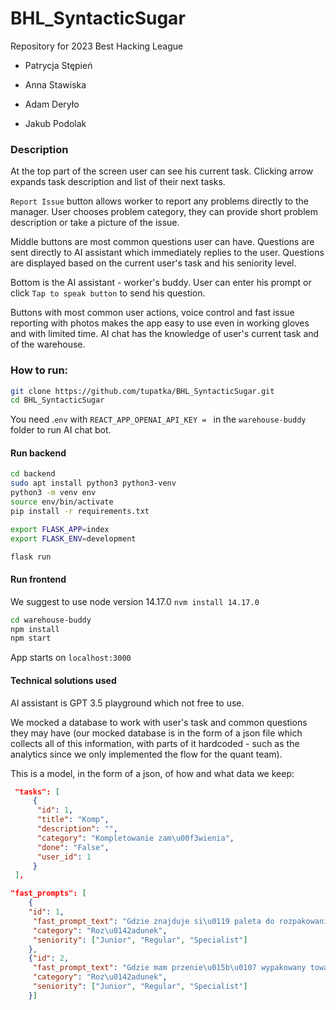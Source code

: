 # BHL_SyntacticSugar

Repository for 2023 Best Hacking League

- Patrycja Stępień

- Anna Stawiska

- Adam Deryło

- Jakub Podolak

  

### Description

At the top part of the screen user can see his current task. Clicking arrow expands task description and list of their next tasks. 

`Report Issue` button allows worker to report any problems directly to the manager. User chooses problem category, they can provide short problem description or take a picture of the issue. 

Middle buttons are most common questions user can have. Questions are sent directly to AI assistant which immediately replies to the user. Questions are displayed based on the current user's task and his seniority level. 

Bottom is the AI assistant - worker's buddy. User can enter his prompt or click `Tap to speak button` to send his question.

Buttons with most common user actions, voice control and fast issue reporting with photos makes the app easy to use even in working gloves and with limited time. AI chat has the knowledge of user's current task and of the warehouse.

### How to run:

```bash
git clone https://github.com/tupatka/BHL_SyntacticSugar.git
cd BHL_SyntacticSugar
```

You need .`env` with `REACT_APP_OPENAI_API_KEY = ` in the `warehouse-buddy` folder to run AI chat bot.

#### Run backend

```bash
cd backend
sudo apt install python3 python3-venv
python3 -m venv env
source env/bin/activate
pip install -r requirements.txt

export FLASK_APP=index
export FLASK_ENV=development

flask run
```

#### Run frontend

We suggest to use node version 14.17.0 `nvm install 14.17.0`

```bash
cd warehouse-buddy
npm install
npm start
```

App starts on `localhost:3000`



#### Technical solutions used

AI assistant is GPT 3.5 playground which not free to use. 

We mocked a database to work with user's task and common questions they may have (our mocked database is in the form of a json file which collects all of this information, with parts of it hardcoded - such as the analytics since we only implemented the flow for the quant team).

This is a model, in the form of a json, of how and what data we keep:

```json
 "tasks": [
     {
      "id": 1,
      "title": "Komp",
      "description": "",
      "category": "Kompletowanie zam\u00f3wienia", 
      "done": "False", 
      "user_id": 1
     }
 ], 

"fast_prompts": [
    {
    "id": 1, 
     "fast_prompt_text": "Gdzie znajduje si\u0119 paleta do rozpakowania?", 
     "category": "Roz\u0142adunek", 
     "seniority": ["Junior", "Regular", "Specialist"]
    }, 
    {"id": 2,
     "fast_prompt_text": "Gdzie mam przenie\u015b\u0107 wypakowany towar?", 
     "category": "Roz\u0142adunek", 
     "seniority": ["Junior", "Regular", "Specialist"]
    }]
```

